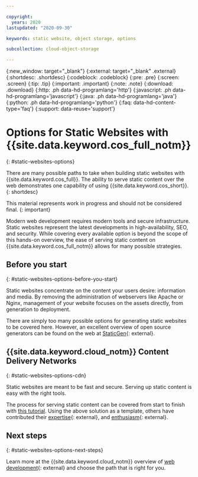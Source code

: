```yaml
---

copyright:
  years: 2020
lastupdated: "2020-09-30"

keywords: static website, object storage, options 

subcollection: cloud-object-storage

---
```

{:new_window: target="_blank"}
{:external: target="_blank" .external}
{:shortdesc: .shortdesc}
{:codeblock: .codeblock}
{:pre: .pre}
{:screen: .screen}
{:tip: .tip}
{:important: .important}
{:note: .note}
{:download: .download}
{:http: .ph data-hd-programlang='http'}
{:javascript: .ph data-hd-programlang='javascript'}
{:java: .ph data-hd-programlang='java'}
{:python: .ph data-hd-programlang='python'}
{:faq: data-hd-content-type='faq'}
{:support: data-reuse='support'}

# Options for Static Websites with {{site.data.keyword.cos_full_notm}}
{: #static-websites-options}

There are many possible paths to take when building static websites with {{site.data.keyword.cos_full}}. The ability to serve static content over the web demonstrates one capability of using {{site.data.keyword.cos_short}}.
{: shortdesc}

This material represents work in progress and should not be considered final.
{: important}

Modern web development requires modern tools and secure infrastructure. Static websites represent the latest developments in high-availability, SEO, and security. While covering every available option is beyond the scope of this hands-on overview, the ease of serving static content on {{site.data.keyword.cos_full_notm}} allows for many possible strategies.

## Before you start
{: #static-websites-options-before-you-start}

Static websites concentrate on the content your users desire: information and media. By removing the administration of webservers like Apache or Nginx, management of your website focuses on the assets directly, from generation to deployment.

There are simply too many possible options for generating static websites to be covered here. However, an excellent overview of open source generators can be found on the web at [StaticGen](https://www.staticgen.com){: external}.

## {{site.data.keyword.cloud_notm}} Content Delivery Networks
{: #static-websites-options-cdn}

Static websites are meant to be fast and secure. Serving up static content is easy with the right tools.

The process for serving static content can be covered from start to finish with [this tutorial](/docs/solution-tutorials?topic=solution-tutorials-static-files-cdn). Using the above solution as a template, others have contributed their [expertise](https://jamesthom.as/2019/07/hosting-static-websites-on-ibm-cloud/){: external}, and [enthusiasm](https://bakingclouds.com/hosting-a-static-website-on-ibm-cos/){: external}.

## Next steps
{: #static-websites-options-next-steps}

Learn more at the {{site.data.keyword.cloud_notm}} overview of [web development](https://www.ibm.com/cloud/websites){: external} and choose the path that is right for you.
